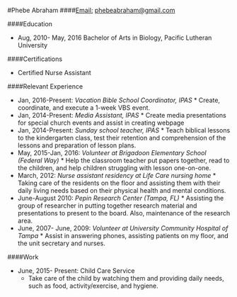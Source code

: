 #Phebe Abraham
####[Email:](https://mail.google.com/) phebeabraham@gmail.com

####Education
* Aug, 2010- May, 2016  Bachelor of Arts in Biology, Pacific Lutheran University

####Certifications
* Certified Nurse Assistant

####Relevant Experience
* Jan, 2016-Present: _Vacation Bible School Coordinator, IPAS_
      * Create, coordinate, and execute a 1-week VBS event.
* Jan, 2014-Present:   _Media Assistant, IPAS_
      * Create media presentations for special church events and assist in creating webpage
* Jan, 2014-Present:   _Sunday school teacher, IPAS_
      * Teach biblical lessons to the kindergarten class, test their retention and comprehension of the lessons and preparation of lesson plans.
* May, 2015-Jan, 2016:  _Volunteer at Brigadoon Elementary School (Federal Way)_
      * Help the classroom teacher put papers together, read to the children, and help children struggling with lesson one-on-one.
* March, 2012:        	_Nurse assistant residency at Life Care nursing home_
      * Taking care of the residents on the floor and assisting them with their daily living needs based on their physical health and mental conditions.
* June-August 2010:   _Pepin Research Center (Tampa, FL)_
      * Assisting the group of researcher in putting together research material and presentations to present to the board. Also, maintenance of the research area.
* June, 2007- June, 2009:  _Volunteer at University Community Hospital of Tampa_
      * Assist in answering phones, assisting patients on my floor, and the unit secretary and nurses.

####Work
* June, 2015- Present: Child Care Service
     * Take care of the child by watching them and providing daily needs, such as food, activity/exercise, and hygiene. 
